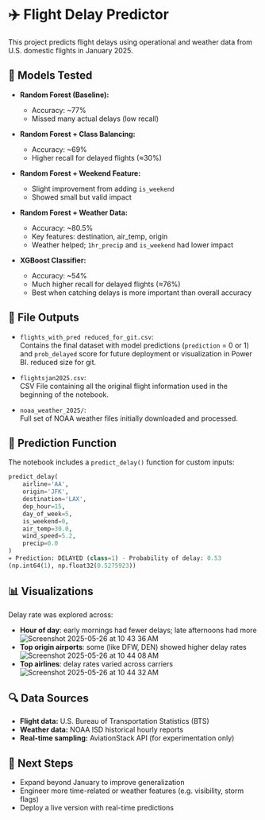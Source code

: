 # ✈️ Flight Delay Predictor

This project predicts flight delays using operational and weather data from U.S. domestic flights in January 2025.

## 🧪 Models Tested

- **Random Forest (Baseline):**  
  - Accuracy: ~77%  
  - Missed many actual delays (low recall)

- **Random Forest + Class Balancing:**  
  - Accuracy: ~69%  
  - Higher recall for delayed flights (≈30%)

- **Random Forest + Weekend Feature:**  
  - Slight improvement from adding `is_weekend`  
  - Showed small but valid impact

- **Random Forest + Weather Data:**  
  - Accuracy: ~80.5%  
  - Key features: destination, air_temp, origin  
  - Weather helped; `1hr_precip` and `is_weekend` had lower impact

- **XGBoost Classifier:**  
  - Accuracy: ~54%  
  - Much higher recall for delayed flights (≈76%)  
  - Best when catching delays is more important than overall accuracy

## 🧾 File Outputs

- `flights_with_pred reduced_for_git.csv`:  
  Contains the final dataset with model predictions (`prediction` = 0 or 1) and `prob_delayed` score for future deployment or visualization in Power BI. reduced size for git.

- `flightsjan2025.csv`:  
  CSV File containing all the original flight information used in the beginning of the notebook.

- `noaa_weather_2025/`:  
  Full set of NOAA weather files initially downloaded and processed.

## 🔮 Prediction Function

The notebook includes a `predict_delay()` function for custom inputs:

```python
predict_delay(
    airline='AA',
    origin='JFK',
    destination='LAX',
    dep_hour=15,
    day_of_week=5,
    is_weekend=0,
    air_temp=30.0,
    wind_speed=5.2,
    precip=0.0
)
✈️ Prediction: DELAYED (class=1) - Probability of delay: 0.53
(np.int64(1), np.float32(0.5275923))
```

## 📊 Visualizations

Delay rate was explored across:
- **Hour of day**: early mornings had fewer delays; late afternoons had more
![Screenshot 2025-05-26 at 10 43 36 AM](https://github.com/user-attachments/assets/d01b9e29-f272-4a50-b657-2039ed0d275a)
- **Top origin airports**: some (like DFW, DEN) showed higher delay rates
![Screenshot 2025-05-26 at 10 44 08 AM](https://github.com/user-attachments/assets/83c89a4f-8a36-4ff9-b740-480ec4693dc7)
- **Top airlines**: delay rates varied across carriers
![Screenshot 2025-05-26 at 10 44 32 AM](https://github.com/user-attachments/assets/1dac7d22-71ab-4116-852d-760ce2d92d76)

## 🔍 Data Sources

- **Flight data:** U.S. Bureau of Transportation Statistics (BTS)
- **Weather data:** NOAA ISD historical hourly reports
- **Real-time sampling:** AviationStack API (for experimentation only)

## 🧠 Next Steps

- Expand beyond January to improve generalization
- Engineer more time-related or weather features (e.g. visibility, storm flags)
- Deploy a live version with real-time predictions
